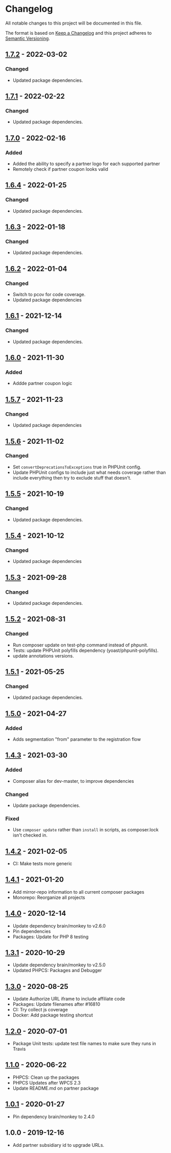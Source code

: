# Changelog

All notable changes to this project will be documented in this file.

The format is based on [Keep a Changelog](https://keepachangelog.com/en/1.0.0/)
and this project adheres to [Semantic Versioning](https://semver.org/spec/v2.0.0.html).

## [1.7.2] - 2022-03-02
### Changed
- Updated package dependencies.

## [1.7.1] - 2022-02-22
### Changed
- Updated package dependencies.

## [1.7.0] - 2022-02-16
### Added
- Added the ability to specify a partner logo for each supported partner
- Remotely check if partner coupon looks valid

## [1.6.4] - 2022-01-25
### Changed
- Updated package dependencies.

## [1.6.3] - 2022-01-18
### Changed
- Updated package dependencies.

## [1.6.2] - 2022-01-04
### Changed
- Switch to pcov for code coverage.
- Updated package dependencies

## [1.6.1] - 2021-12-14
### Changed
- Updated package dependencies.

## [1.6.0] - 2021-11-30
### Added
- Addde partner coupon logic

## [1.5.7] - 2021-11-23
### Changed
- Updated package dependencies

## [1.5.6] - 2021-11-02
### Changed
- Set `convertDeprecationsToExceptions` true in PHPUnit config.
- Update PHPUnit configs to include just what needs coverage rather than include everything then try to exclude stuff that doesn't.

## [1.5.5] - 2021-10-19
### Changed
- Updated package dependencies.

## [1.5.4] - 2021-10-12
### Changed
- Updated package dependencies

## [1.5.3] - 2021-09-28
### Changed
- Updated package dependencies.

## [1.5.2] - 2021-08-31
### Changed
- Run composer update on test-php command instead of phpunit.
- Tests: update PHPUnit polyfills dependency (yoast/phpunit-polyfills).
- update annotations versions.

## [1.5.1] - 2021-05-25
### Changed
- Updated package dependencies.

## [1.5.0] - 2021-04-27
### Added
- Adds segmentation "from" parameter to the registration flow

## [1.4.3] - 2021-03-30
### Added
- Composer alias for dev-master, to improve dependencies

### Changed
- Update package dependencies.

### Fixed
- Use `composer update` rather than `install` in scripts, as composer.lock isn't checked in.

## [1.4.2] - 2021-02-05

- CI: Make tests more generic

## [1.4.1] - 2021-01-20

- Add mirror-repo information to all current composer packages
- Monorepo: Reorganize all projects

## [1.4.0] - 2020-12-14

- Update dependency brain/monkey to v2.6.0
- Pin dependencies
- Packages: Update for PHP 8 testing

## [1.3.1] - 2020-10-29

- Update dependency brain/monkey to v2.5.0
- Updated PHPCS: Packages and Debugger

## [1.3.0] - 2020-08-25

- Update Authorize URL iframe to include affiliate code
- Packages: Update filenames after #16810
- CI: Try collect js coverage
- Docker: Add package testing shortcut

## [1.2.0] - 2020-07-01

- Package Unit tests: update test file names to make sure they runs in Travis

## [1.1.0] - 2020-06-22

- PHPCS: Clean up the packages
- PHPCS Updates after WPCS 2.3
- Update README.md on partner package

## [1.0.1] - 2020-01-27

- Pin dependency brain/monkey to 2.4.0

## 1.0.0 - 2019-12-16

- Add partner subsidiary id to upgrade URLs.

[1.7.2]: https://github.com/Automattic/jetpack-partner/compare/v1.7.1...v1.7.2
[1.7.1]: https://github.com/Automattic/jetpack-partner/compare/v1.7.0...v1.7.1
[1.7.0]: https://github.com/Automattic/jetpack-partner/compare/v1.6.4...v1.7.0
[1.6.4]: https://github.com/Automattic/jetpack-partner/compare/v1.6.3...v1.6.4
[1.6.3]: https://github.com/Automattic/jetpack-partner/compare/v1.6.2...v1.6.3
[1.6.2]: https://github.com/Automattic/jetpack-partner/compare/v1.6.1...v1.6.2
[1.6.1]: https://github.com/Automattic/jetpack-partner/compare/v1.6.0...v1.6.1
[1.6.0]: https://github.com/Automattic/jetpack-partner/compare/v1.5.7...v1.6.0
[1.5.7]: https://github.com/Automattic/jetpack-partner/compare/v1.5.6...v1.5.7
[1.5.6]: https://github.com/Automattic/jetpack-partner/compare/v1.5.5...v1.5.6
[1.5.5]: https://github.com/Automattic/jetpack-partner/compare/v1.5.4...v1.5.5
[1.5.4]: https://github.com/Automattic/jetpack-partner/compare/v1.5.3...v1.5.4
[1.5.3]: https://github.com/Automattic/jetpack-partner/compare/v1.5.2...v1.5.3
[1.5.2]: https://github.com/Automattic/jetpack-partner/compare/v1.5.1...v1.5.2
[1.5.1]: https://github.com/Automattic/jetpack-partner/compare/v1.5.0...v1.5.1
[1.5.0]: https://github.com/Automattic/jetpack-partner/compare/v1.4.3...v1.5.0
[1.4.3]: https://github.com/Automattic/jetpack-partner/compare/v1.4.2...v1.4.3
[1.4.2]: https://github.com/Automattic/jetpack-partner/compare/v1.4.1...v1.4.2
[1.4.1]: https://github.com/Automattic/jetpack-partner/compare/v1.4.0...v1.4.1
[1.4.0]: https://github.com/Automattic/jetpack-partner/compare/v1.3.1...v1.4.0
[1.3.1]: https://github.com/Automattic/jetpack-partner/compare/v1.3.0...v1.3.1
[1.3.0]: https://github.com/Automattic/jetpack-partner/compare/v1.2.0...v1.3.0
[1.2.0]: https://github.com/Automattic/jetpack-partner/compare/v1.1.0...v1.2.0
[1.1.0]: https://github.com/Automattic/jetpack-partner/compare/v1.0.1...v1.1.0
[1.0.1]: https://github.com/Automattic/jetpack-partner/compare/v1.0.0...v1.0.1
